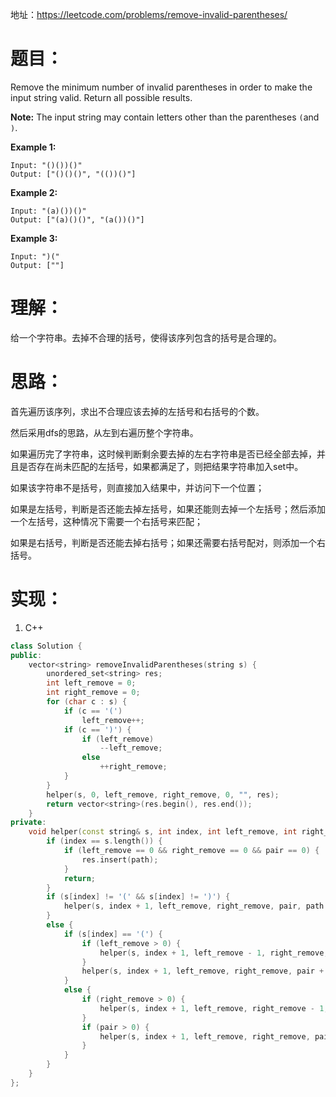 地址：https://leetcode.com/problems/remove-invalid-parentheses/

# 题目：

Remove the minimum number of invalid parentheses in order to make the input string valid. Return all possible results.

**Note:** The input string may contain letters other than the parentheses `(`and `)`.

**Example 1:**

```
Input: "()())()"
Output: ["()()()", "(())()"]
```

**Example 2:**

```
Input: "(a)())()"
Output: ["(a)()()", "(a())()"]
```

**Example 3:**

```
Input: ")("
Output: [""]
```

# 理解：

给一个字符串。去掉不合理的括号，使得该序列包含的括号是合理的。

# 思路：

首先遍历该序列，求出不合理应该去掉的左括号和右括号的个数。

然后采用dfs的思路，从左到右遍历整个字符串。

如果遍历完了字符串，这时候判断剩余要去掉的左右字符串是否已经全部去掉，并且是否存在尚未匹配的左括号，如果都满足了，则把结果字符串加入set中。

如果该字符串不是括号，则直接加入结果中，并访问下一个位置；

如果是左括号，判断是否还能去掉左括号，如果还能则去掉一个左括号；然后添加一个左括号，这种情况下需要一个右括号来匹配；

如果是右括号，判断是否还能去掉右括号；如果还需要右括号配对，则添加一个右括号。

# 实现：

1. C++

```cpp
class Solution {
public:
	vector<string> removeInvalidParentheses(string s) {
		unordered_set<string> res;
		int left_remove = 0;
		int right_remove = 0;
		for (char c : s) {
			if (c == '(')
				left_remove++;
			if (c == ')') {
				if (left_remove)
					--left_remove;
				else
					++right_remove;
			}
		}
		helper(s, 0, left_remove, right_remove, 0, "", res);
		return vector<string>(res.begin(), res.end());
	}
private:
	void helper(const string& s, int index, int left_remove, int right_remove, int pair, string path, unordered_set<string>& res) {
		if (index == s.length()) {
			if (left_remove == 0 && right_remove == 0 && pair == 0) {
				res.insert(path);
			}
			return;
		}
		if (s[index] != '(' && s[index] != ')') {
			helper(s, index + 1, left_remove, right_remove, pair, path + s[index], res);
		}
		else {
			if (s[index] == '(') {
				if (left_remove > 0) {
					helper(s, index + 1, left_remove - 1, right_remove, pair, path, res);
				}
				helper(s, index + 1, left_remove, right_remove, pair + 1, path + '(', res);
			}
			else {
				if (right_remove > 0) {
					helper(s, index + 1, left_remove, right_remove - 1, pair, path, res);
				}
				if (pair > 0) {
					helper(s, index + 1, left_remove, right_remove, pair - 1, path + ')', res);
				}
			}
		}
	}
};
```
